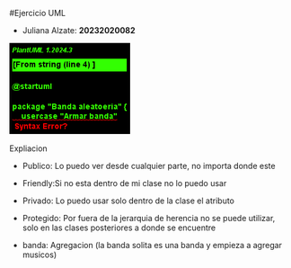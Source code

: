 #Ejercicio UML

- Juliana Alzate: __20232020082__

![caso de uso](out\caso_uso_banda\caso_uso_banda.png)


Expliacion 

- Publico: Lo puedo ver desde cualquier parte, no importa donde este
- Friendly:Si no esta dentro de mi clase no lo puedo usar
- Privado: Lo puedo usar solo dentro de la clase el atributo
- Protegido: Por fuera de la jerarquia de herencia no se puede utilizar, solo en las clases posteriores a donde se encuentre 

- banda: Agregacion (la banda solita es una banda y empieza a agregar musicos)
